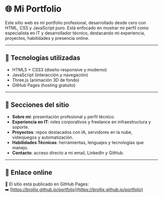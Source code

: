 # 🌐 Mi Portfolio

Este sitio web es mi portfolio profesional, desarrollado desde cero con HTML, CSS y JavaScript puro. Está enfocado en mostrar mi perfil como especialista en IT y desarrollador técnico, destacando mi experiencia, proyectos, habilidades y presencia online.

---

## 🧰 Tecnologías utilizadas

- HTML5 + CSS3 (diseño responsive y moderno)
- JavaScript (interacción y navegación)
- Three.js (animación 3D de fondo)
- GitHub Pages (hosting gratuito)

---

## 🧠 Secciones del sitio

- **Sobre mí**: presentación profesional y perfil técnico.
- **Experiencia en IT**: roles corporativos y freelance en infraestructura y soporte.
- **Proyectos**: repos destacados con IA, servidores en la nube, videojuegos y automatización.
- **Habilidades Técnicas**: herramientas, lenguajes y tecnologías que manejo.
- **Contacto**: acceso directo a mi email, LinkedIn y GitHub.

---

## 🔗 Enlace online

📍 El sitio está publicado en GitHub Pages:  
➡️ [https://brollix.github.io/portfolio](https://brollix.github.io/portfolio)
